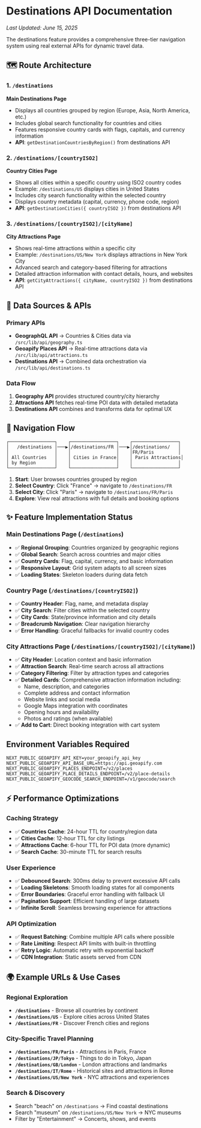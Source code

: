 # Destinations API Documentation

*Last Updated: June 15, 2025*

The destinations feature provides a comprehensive three-tier navigation system using real external APIs for dynamic travel data.

## 🗺️ Route Architecture

### 1. `/destinations` 
**Main Destinations Page**
- Displays all countries grouped by region (Europe, Asia, North America, etc.)
- Includes global search functionality for countries and cities
- Features responsive country cards with flags, capitals, and currency information
- **API**: `getDestinationCountriesByRegion()` from destinations API

### 2. `/destinations/[countryISO2]`
**Country Cities Page** 
- Shows all cities within a specific country using ISO2 country codes
- Example: `/destinations/US` displays cities in United States
- Includes city search functionality within the selected country
- Displays country metadata (capital, currency, phone code, region)
- **API**: `getDestinationCities({ countryISO2 })` from destinations API

### 3. `/destinations/[countryISO2]/[cityName]`
**City Attractions Page**
- Shows real-time attractions within a specific city
- Example: `/destinations/US/New York` displays attractions in New York City
- Advanced search and category-based filtering for attractions
- Detailed attraction information with contact details, hours, and websites
- **API**: `getCityAttractions({ cityName, countryISO2 })` from destinations API

## 🔌 Data Sources & APIs

### **Primary APIs**
- **GeographQL API** → Countries & Cities data via `/src/lib/api/geography.ts`
- **Geoapify Places API** → Real-time attractions data via `/src/lib/api/attractions.ts`
- **Destinations API** → Combined data orchestration via `/src/lib/api/destinations.ts`

### **Data Flow**
1. **Geography API** provides structured country/city hierarchy
2. **Attractions API** fetches real-time POI data with detailed metadata
3. **Destinations API** combines and transforms data for optimal UX

## 🚀 Navigation Flow

```
┌─────────────────┐    ┌─────────────────┐    ┌─────────────────┐
│   /destinations │───▶│/destinations/FR │───▶│/destinations/   │
│                 │    │                 │    │FR/Paris         │
│ All Countries   │    │ Cities in France│    │ Paris Attractions│
│ by Region       │    │                 │    │                 │
└─────────────────┘    └─────────────────┘    └─────────────────┘
```

1. **Start**: User browses countries grouped by region
2. **Select Country**: Click "France" → navigate to `/destinations/FR`
3. **Select City**: Click "Paris" → navigate to `/destinations/FR/Paris`
4. **Explore**: View real attractions with full details and booking options

## ✨ Feature Implementation Status

### Main Destinations Page (`/destinations`)
- ✅ **Regional Grouping**: Countries organized by geographic regions
- ✅ **Global Search**: Search across countries and major cities
- ✅ **Country Cards**: Flag, capital, currency, and basic information
- ✅ **Responsive Layout**: Grid system adapts to all screen sizes
- ✅ **Loading States**: Skeleton loaders during data fetch

### Country Page (`/destinations/[countryISO2]`)
- ✅ **Country Header**: Flag, name, and metadata display
- ✅ **City Search**: Filter cities within the selected country
- ✅ **City Cards**: State/province information and city details
- ✅ **Breadcrumb Navigation**: Clear navigation hierarchy
- ✅ **Error Handling**: Graceful fallbacks for invalid country codes

### City Attractions Page (`/destinations/[countryISO2]/[cityName]`)
- ✅ **City Header**: Location context and basic information
- ✅ **Attraction Search**: Real-time search across all attractions
- ✅ **Category Filtering**: Filter by attraction types and categories
- ✅ **Detailed Cards**: Comprehensive attraction information including:
  - Name, description, and categories
  - Complete address and contact information
  - Website links and social media
  - Google Maps integration with coordinates
  - Opening hours and availability
  - Photos and ratings (when available)
- ✅ **Add to Cart**: Direct booking integration with cart system

## Environment Variables Required

```env
NEXT_PUBLIC_GEOAPIFY_API_KEY=your_geoapify_api_key
NEXT_PUBLIC_GEOAPIFY_API_BASE_URL=https://api.geoapify.com
NEXT_PUBLIC_GEOAPIFY_PLACES_ENDPOINT=/v2/places
NEXT_PUBLIC_GEOAPIFY_PLACE_DETAILS_ENDPOINT=/v2/place-details
NEXT_PUBLIC_GEOAPIFY_GEOCODE_SEARCH_ENDPOINT=/v1/geocode/search
```

## ⚡ Performance Optimizations

### **Caching Strategy**
- ✅ **Countries Cache**: 24-hour TTL for country/region data
- ✅ **Cities Cache**: 12-hour TTL for city listings
- ✅ **Attractions Cache**: 6-hour TTL for POI data (more dynamic)
- ✅ **Search Cache**: 30-minute TTL for search results

### **User Experience**
- ✅ **Debounced Search**: 300ms delay to prevent excessive API calls
- ✅ **Loading Skeletons**: Smooth loading states for all components
- ✅ **Error Boundaries**: Graceful error handling with fallback UI
- ✅ **Pagination Support**: Efficient handling of large datasets
- ✅ **Infinite Scroll**: Seamless browsing experience for attractions

### **API Optimization**
- ✅ **Request Batching**: Combine multiple API calls where possible
- ✅ **Rate Limiting**: Respect API limits with built-in throttling
- ✅ **Retry Logic**: Automatic retry with exponential backoff
- ✅ **CDN Integration**: Static assets served from CDN

## 🌍 Example URLs & Use Cases

### Regional Exploration
- **`/destinations`** - Browse all countries by continent
- **`/destinations/US`** - Explore cities across United States
- **`/destinations/FR`** - Discover French cities and regions

### City-Specific Travel Planning
- **`/destinations/FR/Paris`** - Attractions in Paris, France
- **`/destinations/JP/Tokyo`** - Things to do in Tokyo, Japan
- **`/destinations/GB/London`** - London attractions and landmarks
- **`/destinations/IT/Rome`** - Historical sites and attractions in Rome
- **`/destinations/US/New York`** - NYC attractions and experiences

### Search & Discovery
- Search "beach" on `/destinations` → Find coastal destinations
- Search "museum" on `/destinations/US/New York` → NYC museums
- Filter by "Entertainment" → Concerts, shows, and events
